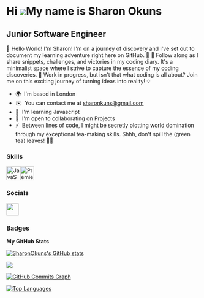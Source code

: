 Hi ![](https://user-images.githubusercontent.com/18350557/176309783-0785949b-9127-417c-8b55-ab5a4333674e.gif)My name is Sharon Okuns
====================================================================================================================================

Junior Software Engineer
------------------------

👋 Hello World! I'm Sharon! I'm on a journey of discovery and I've set out to document my learning adventure right here on GitHub. 🚀 📖 Follow along as I share snippets, challenges, and victories in my coding diary. It's a minimalist space where I strive to capture the essence of my coding discoveries. 🚧 Work in progress, but isn't that what coding is all about? Join me on this exciting journey of turning ideas into reality! 💡

* 🌍  I'm based in London
* ✉️  You can contact me at [sharonkuns@gmail.com](mailto:sharonkuns@gmail.com)
* 🧠  I'm learning Javascript
* 🤝  I'm open to collaborating on Projects
* ⚡  Between lines of code, I might be secretly plotting world domination through my exceptional tea-making skills. Shhh, don't spill the (green tea) leaves! 🍵✨

### Skills


<p align="left">
<a href="https://developer.mozilla.org/en-US/docs/Web/JavaScript" target="_blank" rel="noreferrer"><img src="https://raw.githubusercontent.com/danielcranney/readme-generator/main/public/icons/skills/javascript-colored.svg" width="36" height="36" alt="JavaScript" /></a><a href="https://www.adobe.com/uk/products/premiere.html" target="_blank" rel="noreferrer"><img src="https://raw.githubusercontent.com/danielcranney/readme-generator/main/public/icons/skills/premierepro-colored.svg" width="36" height="36" alt="Premiere Pro" /></a>
</p>


### Socials

<p align="left"> <a href="https://www.github.com/SharonOkuns" target="_blank" rel="noreferrer"> <picture> <source media="(prefers-color-scheme: dark)" srcset="https://raw.githubusercontent.com/danielcranney/readme-generator/main/public/icons/socials/github-dark.svg" /> <source media="(prefers-color-scheme: light)" srcset="https://raw.githubusercontent.com/danielcranney/readme-generator/main/public/icons/socials/github.svg" /> <img src="https://raw.githubusercontent.com/danielcranney/readme-generator/main/public/icons/socials/github.svg" width="32" height="32" /> </picture> </a></p>

### Badges

<b>My GitHub Stats</b>

<a href="http://www.github.com/SharonOkuns"><img src="https://github-readme-stats.vercel.app/api?username=SharonOkuns&show_icons=true&hide=&count_private=true&title_color=0891b2&text_color=ffffff&icon_color=0891b2&bg_color=1c1917&hide_border=true&show_icons=true" alt="SharonOkuns's GitHub stats" /></a>

<a href="http://www.github.com/SharonOkuns"><img src="https://github-readme-streak-stats.herokuapp.com/?user=SharonOkuns&stroke=ffffff&background=1c1917&ring=0891b2&fire=0891b2&currStreakNum=ffffff&currStreakLabel=0891b2&sideNums=ffffff&sideLabels=ffffff&dates=ffffff&hide_border=true" /></a>

<a href="http://www.github.com/SharonOkuns"><img src="https://github-readme-activity-graph.cyclic.app/graph?username=SharonOkuns&bg_color=1c1917&color=ffffff&line=0891b2&point=ffffff&area_color=1c1917&area=true&hide_border=true&custom_title=GitHub%20Commits%20Graph" alt="GitHub Commits Graph" /></a>

<a href="https://github.com/SharonOkuns" align="left"><img src="https://github-readme-stats.vercel.app/api/top-langs/?username=SharonOkuns&langs_count=10&title_color=0891b2&text_color=ffffff&icon_color=0891b2&bg_color=1c1917&hide_border=true&locale=en&custom_title=Top%20%Languages" alt="Top Languages" /></a>
